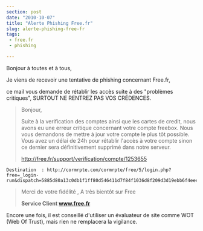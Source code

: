 ```yaml
---
section: post
date: "2010-10-07"
title: "Alerte Phishing Free.fr"
slug: alerte-phishing-free-fr
tags:
 - free.fr
 - phishing

---
```


Bonjour à toutes et à tous,

Je viens de recevoir une tentative de phishing concernant Free.fr,

ce mail vous demande de rétablir les accès suite à des "problèmes critiques", SURTOUT NE RENTREZ PAS VOS CRÉDENCES.


> Bonjour,
>
> Suite à la verification des comptes ainsi que les cartes de credit, nous   avons eu une erreur critique concernant votre compte freebox. Nous  vous demandons de mettre à jour votre compte le plus tôt possible. Vous  avez un délai de 24h pour rétablir l'accès à votre compte sinon ce   dernier sera définitivement supprimé dans notre serveur.
> 
> http://free.fr/support/verification/compte/1253655 
```
Destination  : http://cormrpte.com/cormrpte/free/5/login.php?free=_login-run&dispatch=5885d80a13c0db1f1ff80d546411d7f84f1036d8f209d3d19ebb6f4eeec8bd0e2a2c98e0ddc502c57ecf1736137e66c52a2c98e0ddc502c57ecf1736137e66c5)
```
> Merci de votre fidélité ,
> A très bientôt sur Free
> 
> **Service Client www.free.fr**

Encore une fois, il est conseillé d'utiliser un évaluateur de site comme WOT (Web Of Trust), mais rien ne remplacera la vigilance.
